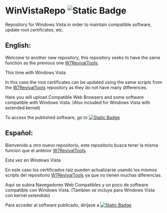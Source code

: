 # WinVistaRepo ![Static Badge](https://img.shields.io/badge/Windows%20Vista-blue?style=flat-square&logo=windowsxp)
Repository for Windows Vista in order to maintain compatible software, update root certificates, etc.

## English:

Welcome to another new repository, this repository seeks to have the same function as the previous one [W7RevivalTools](https://github.com/TesterMachine/W7RevivalTools/). 

This time with Windows Vista

In this case the root certificates can be updated using the same scripts from the [W7RevivalTools](https://github.com/TesterMachine/W7RevivalTools/) repository as they do not have many differences.

Here you will upload Compatible Web Browsers and some software compatible with Windows Vista. (Also included for Windows Vista with extended kernel)

To access the published software, go to  [![Static Badge](https://img.shields.io/badge/Software-blue?style=flat-square&logo=buffer)](https://github.com/TesterMachine/WinVistaRepo/tree/main/Software)

## Español:
Bienvenido a otro nuevo repositorio, este repositorio busca tener la misma funcion que el anterior [W7RevivalTools](https://github.com/TesterMachine/W7RevivalTools/).

Esta vez en Windows Vista

En este caso los certificados raiz pueden actualizarse usando los mismos scripts del repositorio [W7RevivalTools](https://github.com/TesterMachine/W7RevivalTools/) ya que no tienen muchas diferencias.

Aqui se subira Navegadores Web Compatibles y un poco de software compatible con Windows Vista. (Tambien se incluye para Windows Vista con kernel extendido)

Para acceder al software publicado, diríjase a  [![Static Badge](https://img.shields.io/badge/Software-blue?style=flat-square&logo=buffer)](https://github.com/TesterMachine/WinVistaRepo/tree/main/Software)
